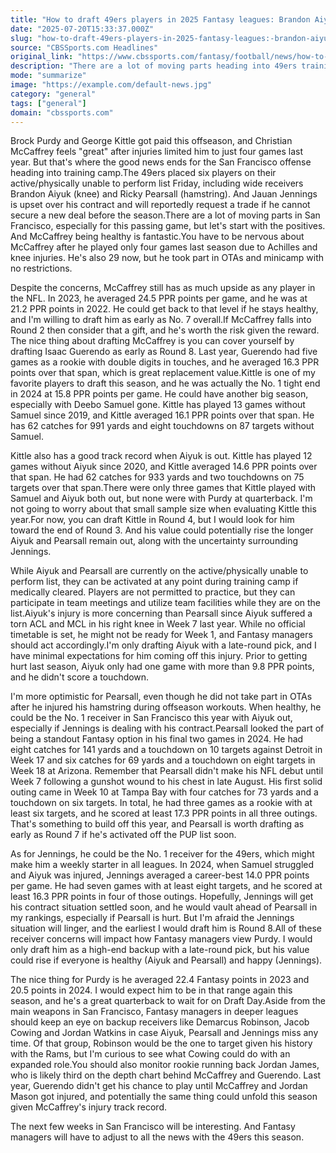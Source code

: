 ```yaml
---
title: "How to draft 49ers players in 2025 Fantasy leagues: Brandon Aiyuk and Ricky Pearsall placed on PUP, more"
date: "2025-07-20T15:33:37.000Z"
slug: "how-to-draft-49ers-players-in-2025-fantasy-leagues:-brandon-aiyuk-and-ricky-pearsall-placed-on-pup-more"
source: "CBSSports.com Headlines"
original_link: "https://www.cbssports.com/fantasy/football/news/how-to-draft-49ers-players-in-2025-fantasy-leagues-brandon-aiyuk-and-ricky-pearsall-placed-on-pup-more/"
description: "There are a lot of moving parts heading into 49ers training camp"
mode: "summarize"
image: "https://example.com/default-news.jpg"
category: "general"
tags: ["general"]
domain: "cbssports.com"
---
```

<p>Brock Purdy and George Kittle got paid this offseason, and Christian McCaffrey feels "great" after injuries limited him to just four games last year. But that's where the good news ends for the San Francisco offense heading into training camp.The 49ers placed six players on their active/physically unable to perform list Friday, including wide receivers Brandon Aiyuk (knee) and Ricky Pearsall (hamstring). And Jauan Jennings is upset over his contract and will reportedly request a trade if he cannot secure a new deal before the season.There are a lot of moving parts in San Francisco, especially for this passing game, but let's start with the positives. And McCaffrey being healthy is fantastic.You have to be nervous about McCaffrey after he played only four games last season due to Achilles and knee injuries. He's also 29 now, but he took part in OTAs and minicamp with no restrictions.</p>

<p>Despite the concerns, McCaffrey still has as much upside as any player in the NFL. In 2023, he averaged 24.5 PPR points per game, and he was at 21.2 PPR points in 2022. He could get back to that level if he stays healthy, and I'm willing to draft him as early as No. 7 overall.If McCaffrey falls into Round 2 then consider that a gift, and he's worth the risk given the reward. The nice thing about drafting McCaffrey is you can cover yourself by drafting Isaac Guerendo as early as Round 8. Last year, Guerendo had five games as a rookie with double digits in touches, and he averaged 16.3 PPR points over that span, which is great replacement value.Kittle is one of my favorite players to draft this season, and he was actually the No. 1 tight end in 2024 at 15.8 PPR points per game. He could have another big season, especially with Deebo Samuel gone. Kittle has played 13 games without Samuel since 2019, and Kittle averaged 16.1 PPR points over that span. He has 62 catches for 991 yards and eight touchdowns on 87 targets without Samuel.</p>

<p>Kittle also has a good track record when Aiyuk is out. Kittle has played 12 games without Aiyuk since 2020, and Kittle averaged 14.6 PPR points over that span. He had 62 catches for 933 yards and two touchdowns on 75 targets over that span.There were only three games that Kittle played with Samuel and Aiyuk both out, but none were with Purdy at quarterback. I'm not going to worry about that small sample size when evaluating Kittle this year.For now, you can draft Kittle in Round 4, but I would look for him toward the end of Round 3. And his value could potentially rise the longer Aiyuk and Pearsall remain out, along with the uncertainty surrounding Jennings.</p>

<p>While Aiyuk and Pearsall are currently on the active/physically unable to perform list, they can be activated at any point during training camp if medically cleared. Players are not permitted to practice, but they can participate in team meetings and utilize team facilities while they are on the list.Aiyuk's injury is more concerning than Pearsall since Aiyuk suffered a torn ACL and MCL in his right knee in Week 7 last year. While no official timetable is set, he might not be ready for Week 1, and Fantasy managers should act accordingly.I'm only drafting Aiyuk with a late-round pick, and I have minimal expectations for him coming off this injury. Prior to getting hurt last season, Aiyuk only had one game with more than 9.8 PPR points, and he didn't score a touchdown.</p>

<p>I'm more optimistic for Pearsall, even though he did not take part in OTAs after he injured his hamstring during offseason workouts. When healthy, he could be the No. 1 receiver in San Francisco this year with Aiyuk out, especially if Jennings is dealing with his contract.Pearsall looked the part of being a standout Fantasy option in his final two games in 2024. He had eight catches for 141 yards and a touchdown on 10 targets against Detroit in Week 17 and six catches for 69 yards and a touchdown on eight targets in Week 18 at Arizona. Remember that Pearsall didn't make his NFL debut until Week 7 following a gunshot wound to his chest in late August. His first solid outing came in Week 10 at Tampa Bay with four catches for 73 yards and a touchdown on six targets. In total, he had three games as a rookie with at least six targets, and he scored at least 17.3 PPR points in all three outings. That's something to build off this year, and Pearsall is worth drafting as early as Round 7 if he's activated off the PUP list soon.</p>

<p>As for Jennings, he could be the No. 1 receiver for the 49ers, which might make him a weekly starter in all leagues. In 2024, when Samuel struggled and Aiyuk was injured, Jennings averaged a career-best 14.0 PPR points per game. He had seven games with at least eight targets, and he scored at least 16.3 PPR points in four of those outings. Hopefully, Jennings will get his contract situation settled soon, and he would vault ahead of Pearsall in my rankings, especially if Pearsall is hurt. But I'm afraid the Jennings situation will linger, and the earliest I would draft him is Round 8.All of these receiver concerns will impact how Fantasy managers view Purdy. I would only draft him as a high-end backup with a late-round pick, but his value could rise if everyone is healthy (Aiyuk and Pearsall) and happy (Jennings).</p>

<p>The nice thing for Purdy is he averaged 22.4 Fantasy points in 2023 and 20.5 points in 2024. I would expect him to be in that range again this season, and he's a great quarterback to wait for on Draft Day.Aside from the main weapons in San Francisco, Fantasy managers in deeper leagues should keep an eye on backup receivers like Demarcus Robinson, Jacob Cowing and Jordan Watkins in case Aiyuk, Pearsall and Jennings miss any time. Of that group, Robinson would be the one to target given his history with the Rams, but I'm curious to see what Cowing could do with an expanded role.You should also monitor rookie running back Jordan James, who is likely third on the depth chart behind McCaffrey and Guerendo. Last year, Guerendo didn't get his chance to play until McCaffrey and Jordan Mason got injured, and potentially the same thing could unfold this season given McCaffrey's injury track record.</p>

<p>The next few weeks in San Francisco will be interesting. And Fantasy managers will have to adjust to all the news with the 49ers this season.</p>